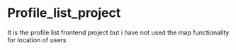 # Profile_list_project
It is the profile list frontend project but i have not used the map functionality for location of users
